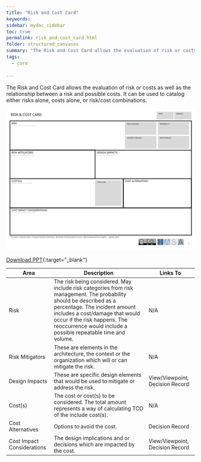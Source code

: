 ```yaml
---
title: "Risk and Cost Card"
keywords: 
sidebar: mydoc_sidebar
toc: true
permalink: risk_and_cost_card.html
folder: structured_canvases
summary: "The Risk and Cost Card allows the evaluation of risk or costs as well as the relationship between a risk and possible costs."
tags: 
  - core

---
```


The Risk and Cost Card allows the evaluation of risk or costs as well as the relationship between a risk and possible costs. It can be used to catalog either risks alone, costs alone, or risk/cost combinations. 

![image001](media/risk_and_cost_card001.svg)

[Download PPT](media/ppt/risk_and_cost_card.ppt){:target="_blank"}

| Area                       | Description                                                                                                                                                                                                                                                                              | Links To                        |
| -------------------------- | ---------------------------------------------------------------------------------------------------------------------------------------------------------------------------------------------------------------------------------------------------------------------------------------- | ------------------------------- |
| Risk                       | The risk being considered. May include risk categories from risk management. The probability should be described as a percentage. The incident amount includes a cost/damage that would occur if the risk happens. The reoccurrence would include a possible repeatable time and volume. | N/A                             |
| Risk Mitigators            | These are elements in the architecture, the context or the organization which will or can mitigate the risk.                                                                                                                                                                             | N/A                             |
| Design Impacts             | These are specific design elements that would be used to mitigate or address the risk.                                                                                                                                                                                                   | View/Viewpoint, Decision Record |
| Cost(s)                    | The cost or cost(s) to be considered. The total amount represents a way of calculating TCO of the include cost(s).                                                                                                                                                                       | N/A                             |
| Cost Alternatives          | Options to avoid the cost.                                                                                                                                                                                                                                                               | Decision Record                 |
| Cost Impact Considerations | The design implications and or decisions which are impacted by the cost.                                                                                                                                                                                                                 | View/Viewpoint, Decision Record |
